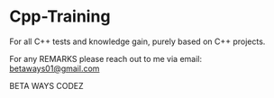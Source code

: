 # Cpp-Training
For all C++ tests and knowledge gain, purely based on C++ projects.

For any REMARKS please reach out to me via email: betaways01@gmail.com

BETA WAYS CODEZ
